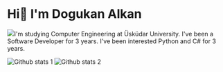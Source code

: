 # Hi👋 I'm Dogukan Alkan
<img src="[gorsel-lin](https://e7.pngegg.com/pngimages/331/848/png-clipart-computer-icons-academic-degree-free-education-scholarship-higher-education-learning-angle-people-thumbnail.png)" width="auto">I'm studying Computer Engineering at Üsküdar University.
I've been a Software Developer for 3 years. I've been interested Python and C# for 3 years.

![Github stats 1](https://github-readme-stats.vercel.app/api?username=mlh-dgkn&show_icons=true&theme=gradient) 
![Github stats 2](https://github-readme-stats.vercel.app/api?username=mlh-dgkn&show_icons=true&theme=radical)
